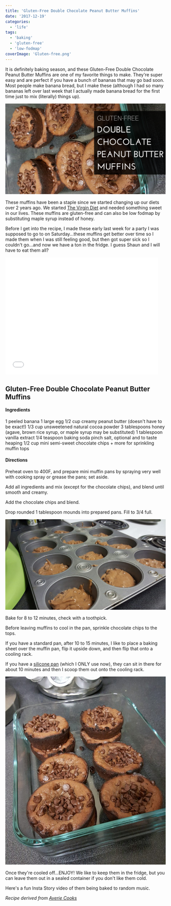 ```yaml
---
title: 'Gluten-Free Double Chocolate Peanut Butter Muffins'
date: '2017-12-19'
categories:
  - 'life'
tags:
  - 'baking'
  - 'gluten-free'
  - 'low-fodmap'
coverImage: 'Gluten-free.png'
---
```


It is definitely baking season, and these Gluten-Free Double Chocolate Peanut Butter Muffins are one of my favorite things to make. They're super easy and are perfect if you have a bunch of bananas that may go bad soon. Most people make banana bread, but I make these (although I had so many bananas left over last week that I actually made banana bread for the first time just to mix (literally) things up).

![](images/Gluten-free-1024x576.png)

These muffins have been a staple since we started changing up our diets over 2 years ago. We started [The Virgin Diet](https://amzn.to/36t59aM) and needed something sweet in our lives. These muffins are gluten-free and can also be low fodmap by substituting maple syrup instead of honey.

Before I get into the recipe, I made these early last week for a party I was supposed to go to on Saturday...these muffins get better over time so I made them when I was still feeling good, but then got super sick so I couldn't go...and now we have a ton in the fridge. I guess Shaun and I will have to eat them all?

<iframe src="//giphy.com/embed/11HxElzKUMmBxu" width="480" height="366" frameborder="0"></iframe>

## Gluten-Free Double Chocolate Peanut Butter Muffins

#### Ingredients

1 peeled banana 1 large egg 1/2 cup creamy peanut butter (doesn't have to be exact!) 1/3 cup unsweetened natural cocoa powder 3 tablespoons honey (agave, brown rice syrup, or maple syrup may be substituted) 1 tablespoon vanilla extract 1/4 teaspoon baking soda pinch salt, optional and to taste heaping 1/2 cup mini semi-sweet chocolate chips + more for sprinkling muffin tops

#### Directions

Preheat oven to 400F, and prepare mini muffin pans by spraying very well with cooking spray or grease the pans; set aside.

Add all ingredients and mix (except for the chocolate chips), and blend until smooth and creamy.

Add the chocolate chips and blend.

Drop rounded 1 tablespoon mounds into prepared pans. Fill to 3/4 full.

![gluten free muffins](images/20150430_202040-1024x576.jpg)

Bake for 8 to 12 minutes, check with a toothpick.

Before leaving muffins to cool in the pan, sprinkle chocolate chips to the tops.

If you have a standard pan, after 10 to 15 minutes, I like to place a baking sheet over the muffin pan, flip it upside down, and then flip that onto a cooling rack.

If you have a [silicone pan](https://amzn.to/2QpGbUr) (which I ONLY use now), they can sit in there for about 10 minutes and then I scoop them out onto the cooling rack.

![gluten free muffins](images/muffins-878x1024.jpg)

Once they're cooled off...ENJOY! We like to keep them in the fridge, but you can leave them out in a sealed container if you don't like them cold.

Here's a fun Insta Story video of them being baked to random music.

_Recipe derived from [Averie Cooks](https://www.averiecooks.com/flourless-double-chocolate-peanut-butter-mini-blender-muffins/)_
